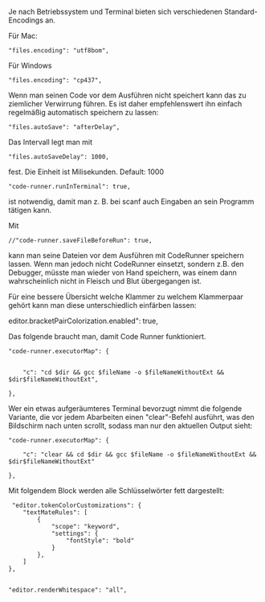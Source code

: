  
Je nach Betriebssystem und Terminal bieten sich verschiedenen Standard-Encodings an.

Für Mac:
    
    "files.encoding": "utf8bom",            

Für Windows
    
    "files.encoding": "cp437",   

Wenn man seinen Code vor dem Ausführen nicht speichert kann das zu ziemlicher Verwirrung führen. Es ist daher empfehlenswert ihn einfach regelmäßig automatisch speichern zu lassen:

    "files.autoSave": "afterDelay",         
    
Das Intervall legt man mit 

    "files.autoSaveDelay": 1000,            
    
fest. Die Einheit ist Milisekunden. Default: 1000

    "code-runner.runInTerminal": true,   

ist notwendig, damit man z. B. bei scanf auch Eingaben an sein Programm tätigen kann.

Mit 

    //"code-runner.saveFileBeforeRun": true,
    
kann man seine Dateien vor dem Ausführen mit CodeRunner speichern lassen. Wenn man jedoch nicht CodeRunner einsetzt, sondern z.B. den Debugger, müsste man wieder von Hand speichern, was einem dann wahrscheinlich nicht in Fleisch und Blut übergegangen ist.

Für eine bessere Übersicht welche Klammer zu welchem Klammerpaar gehört kann man diese unterschiedlich einfärben lassen:

  editor.bracketPairColorization.enabled": true,

Das folgende braucht man, damit Code Runner funktioniert.

    "code-runner.executorMap": {


        "c": "cd $dir && gcc $fileName -o $fileNameWithoutExt && $dir$fileNameWithoutExt",
        
    },

Wer ein etwas aufgeräumteres Terminal bevorzugt nimmt die folgende Variante, die vor jedem Abarbeiten einen "clear"-Befehl ausführt, was den Bildschirm nach unten scrollt, sodass man nur den aktuellen Output sieht:

    "code-runner.executorMap": {

        "c": "clear && cd $dir && gcc $fileName -o $fileNameWithoutExt && $dir$fileNameWithoutExt"
        
    },


Mit folgendem Block werden alle Schlüsselwörter fett dargestellt:

     "editor.tokenColorCustomizations": {
        "textMateRules": [
            {
                "scope": "keyword",
                "settings": {
                    "fontStyle": "bold"
                }
            },
        ]
    },


    "editor.renderWhitespace": "all",
    
